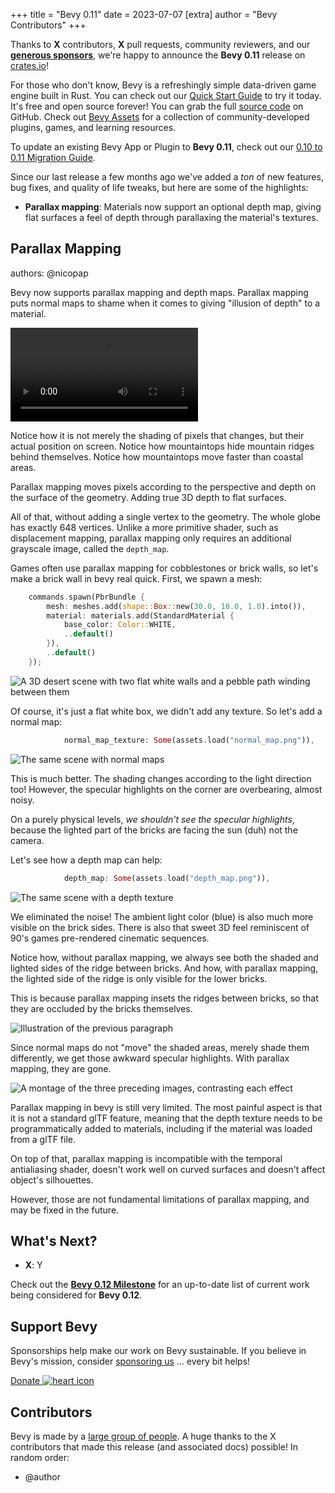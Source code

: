 +++
title = "Bevy 0.11"
date = 2023-07-07
[extra]
author = "Bevy Contributors"
+++

Thanks to **X** contributors, **X** pull requests, community reviewers, and our [**generous sponsors**](/community/donate), we're happy to announce the **Bevy 0.11** release on [crates.io](https://crates.io/crates/bevy)!

For those who don't know, Bevy is a refreshingly simple data-driven game engine built in Rust. You can check out our [Quick Start Guide](/learn/book/getting-started/) to try it today. It's free and open source forever! You can grab the full [source code](https://github.com/bevyengine/bevy) on GitHub. Check out [Bevy Assets](https://bevyengine.org/assets) for a collection of community-developed plugins, games, and learning resources.

To update an existing Bevy App or Plugin to **Bevy 0.11**, check out our [0.10 to 0.11 Migration Guide](/learn/migration-guides/0.10-0.11/).

Since our last release a few months ago we've added a _ton_ of new features, bug fixes, and quality of life tweaks, but here are some of the highlights:

<!-- more -->

* **Parallax mapping**: Materials now support an optional depth map, giving
  flat surfaces a feel of depth through parallaxing the material's textures.

## Parallax Mapping

<div class="release-feature-authors">authors: @nicopap</div>

Bevy now supports parallax mapping and depth maps. Parallax mapping puts normal
maps to shame when it comes to giving "illusion of depth" to a material.

<video controls loop><source  src="earth-parallax.webm" type="video/webm"/></video>

Notice how it is not merely the shading of pixels that changes, but their
actual position on screen. Notice how mountaintops hide mountain ridges behind
themselves. Notice how mountaintops move faster than coastal areas.

Parallax mapping moves pixels according to the perspective and depth on the
surface of the geometry. Adding true 3D depth to flat surfaces.

All of that, without adding a single vertex to the geometry. The whole globe
has exactly 648 vertices. Unlike a more primitive shader, such as displacement
mapping, parallax mapping only requires an additional grayscale image, called
the `depth_map`.

Games often use parallax mapping for cobblestones or brick walls, so
let's make a brick wall in bevy real quick. First, we spawn a mesh:

```rust
    commands.spawn(PbrBundle {
        mesh: meshes.add(shape::Box::new(30.0, 10.0, 1.0).into()),
        material: materials.add(StandardMaterial {
            base_color: Color::WHITE,
            ..default()
        }),
        ..default()
    });
```

![A 3D desert scene with two flat white walls and a pebble path winding between them](parallax_mapping_none.jpg)

Of course, it's just a flat white box, we didn't add any texture.
So let's add a normal map:

```rust
            normal_map_texture: Some(assets.load("normal_map.png")),
```

![The same scene with normal maps](parallax_mapping_normals.jpg)

This is much better. The shading changes according to the light direction too!
However, the specular highlights on the corner are overbearing, almost noisy.

On a purely physical levels, _we shouldn't see the specular highlights_,
because the lighted part of the bricks are facing the sun (duh) not the camera.

Let's see how a depth map can help:

```rust
            depth_map: Some(assets.load("depth_map.png")),
```

![The same scene with a depth texture](parallax_mapping_depth.jpg)

We eliminated the noise! The ambient light color (blue) is also much more
visible on the brick sides. There is also that sweet 3D feel reminiscent of
90's games pre-rendered cinematic sequences.

Notice how, without parallax mapping, we always see both the shaded and lighted
sides of the ridge between bricks. And how, with parallax mapping, the lighted
side of the ridge is only visible for the lower bricks.

This is because parallax mapping insets the ridges between bricks, so that they
are occluded by the bricks themselves.

![Illustration of the previous paragraph](ridge-light-view-1.svg)

Since normal maps do not "move" the shaded areas, merely shade them
differently, we get those awkward specular highlights. With parallax mapping,
they are gone.

![A montage of the three preceding images, contrasting each effect](parallax_mapping_compare.jpg)

Parallax mapping in bevy is still very limited. The most painful aspect is that
it is not a standard glTF feature, meaning that the depth texture needs to be
programmatically added to materials, including if the material was loaded from a glTF file.

On top of that, parallax mapping is incompatible with the temporal antialiasing
shader, doesn't work well on curved surfaces and doesn't affect object's
silhouettes.

However, those are not fundamental limitations of parallax mapping, and may be
fixed in the future.

## <a name="what-s-next"></a>What's Next?

* **X**: Y

Check out the [**Bevy 0.12 Milestone**](https://github.com/bevyengine/bevy/milestone/14) for an up-to-date list of current work being considered for **Bevy 0.12**.

## Support Bevy

Sponsorships help make our work on Bevy sustainable. If you believe in Bevy's mission, consider [sponsoring us](/community/donate) ... every bit helps!

<a class="button button--pink header__cta" href="/community/donate">Donate <img class="button__icon" src="/assets/heart.svg" alt="heart icon"></a>

## Contributors

Bevy is made by a [large group of people](/community/people/). A huge thanks to the X contributors that made this release (and associated docs) possible! In random order:

* @author
